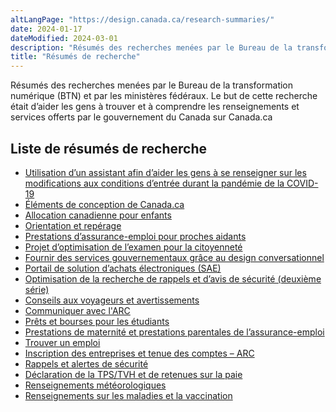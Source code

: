 ```yaml
---
altLangPage: "https://design.canada.ca/research-summaries/"
date: 2024-01-17
dateModified: 2024-03-01
description: "Résumés des recherches menées par le Bureau de la transformation numérique (BTN) et par les ministères fédéraux."
title: "Résumés de recherche"
---
```

<p>Résumés des recherches menées par le Bureau de la transformation numérique (BTN) et par les ministères fédéraux. Le but de cette recherche était d’aider les gens à trouver et à comprendre les renseignements et services offerts par le gouvernement du Canada sur Canada.ca</p>
<h2>Liste de résumés de recherche</h2>
<ul class="mrgn-tp-lg">
  <li><a href="/resumes-recherche/etude-sur-les-restrictions-de-voyage.html">Utilisation d’un assistant afin d’aider les gens à se renseigner sur les modifications aux conditions d’entrée durant la pandémie de la COVID-19</a></li>
  <li><a href="/resumes-recherche/confiance.html">Éléments de conception de Canada.ca</a></li>
  <li><a href="/resumes-recherche/allocation-canadienne-enfants.html">Allocation canadienne pour enfants</a></li>
  <li><a href="/resumes-recherche/orientation-dans-canada-ca.html">Orientation et repérage</a></li>
  <li><a href="/resumes-recherche/prochesaidants-resume-recherche.html">Prestations d’assurance-emploi pour proches aidants</a></li>
  <li><a href="/resumes-recherche/examen-citoyennete-resume-recherche.html">Projet d’optimisation de l’examen pour la citoyenneté</a></li>
  <li><a href="/resumes-recherche/design-conversationnel.html">Fournir des services gouvernementaux grâce au design conversationnel</a></li>
  <li><a href="/resumes-recherche/achats-electroniques-resume-recherche.html">Portail de solution d’achats électroniques (SAE)</a></li>
  <li><a href="/resumes-recherche/rappels-securite-resume-recherche.html">Optimisation de la recherche de rappels et d’avis de sécurité (deuxième série)</a></li>
  <li><a href="/resumes-recherche/conseils-voyageurs-resume-recherche.html">Conseils aux voyageurs et avertissements</a></li>
  <li><a href="/resumes-recherche/arc-contactez-nous-resume-recherche.html">Communiquer avec l'ARC</a></li>
  <li><a href="/resumes-recherche/prets-etudiants-resume-recherche.html">Prêts et bourses pour les étudiants</a></li>
  <li><a href="/resumes-recherche/maternite-parentales-resume-recherche.html">Prestations de maternité et prestations parentales de l’assurance-emploi</a></li>
  <li><a href="/resumes-recherche/trouver-emploi-resume-recherche.html">Trouver un emploi</a></li>
  <li><a href="/resumes-recherche/comptes-entreprises-resume-recherche.html">Inscription des entreprises et tenue des comptes – ARC</a></li>
  <li><a href="/resumes-recherche/rappels-resume-recherche.html">Rappels et alertes de sécurité</a></li>
  <li><a href="/resumes-recherche/impots-resume-recherche.html">Déclaration de la TPS/TVH et de retenues sur la paie</a></li>
  <li><a href="/resumes-recherche/meteo-resume-recherche.html">Renseignements météorologiques</a></li>
  <li><a href="/resumes-recherche/maladies-resume-recherche.html">Renseignements sur les maladies et la vaccination</a></li>
</ul>